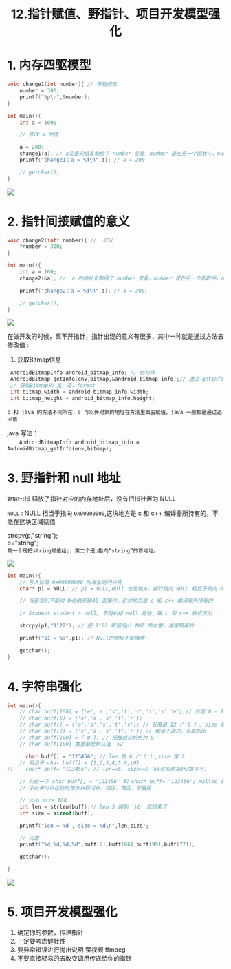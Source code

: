 # <center>12.指针赋值、野指针、项目开发模型强化<center>

# 1. 内存四驱模型

```c++
void change1(int number){ // 不能修改
    number = 300;
    printf("%p\n",&number);
}

int main(){
    int a = 100;

    // 修改 a 的值

    a = 200;
    change1(a); // a变量的值复制给了 number 变量，number 是在另一个函数中，number 是一个新的变量
    printf("change1：a = %d\n",a); // a = 200

    // getchar();
}
```

![](../images/12.1间接赋值.png)


# 2. 指针间接赋值的意义

```c++
void change2(int* number){ //  可以
    *number = 300;
}

int main(){
    int a = 100;
    change2(&a); //  a 的地址复制给了 number 变量，number 是在另一个函数中，number 是一个新的变量

    printf("change2：a = %d\n",a); // a = 300;

    // getchar();
}
```

![](../images/12.2通过指针间接赋值.png)

在做开发的时候，离不开指针，指针出现的意义有很多，其中一种就是通过方法去修改值 :

1. 获取Bitmap信息
  
```c
 AndroidBitmapInfo android_bitmap_info; // 结构体
 AndroidBitmap_getInfo(env,bitmap,&android_bitmap_info);// 通过 getInfo 方法去获取 Bitmap 的属性
 // 获取Bitmap的 宽，高，format
 int bitmap_width = android_bitmap_info.width;
 int bitmap_height = android_bitmap_info.height;
```

`c 和 java 的方法不同所在，c 可以传对象的地址在方法里面去赋值，java 一般都是通过返回值`

java 写法：  
　　`AndroidBitmapInfo android_bitmap_info = AndroidBitmap_getInfo(env,bitmap);`


# 3. 野指针和 null 地址

`野指针`:指 释放了指针对应的内存地址后，没有把指针置为 NULL

`NULL` : NULL 相当于指向 `0x00000000`,这块地方是 c 和 c++ 编译器所持有的，不能在这块区域赋值

strcpy(p,"string");  
p="string";  
`第一个是把string赋值给p，第二个是p指向“string”的首地址。`

![](../images/12.3野指针.png)

```c++
int main(){
    // 写入位置 0x00000000 时发生访问冲突
    char* p1 = NULL; // p1 = NULL,NUll 也是地方，指针指向 NULL 相当于指向 0x00000000

    // 但是我们不能对 0x00000000 去操作，这块地方是 c 和 c++ 编译器所持有的

    // Student student = null; 不用纠结 null 是啥，跟 c 和 c++ 有点类似

    strcpy(p1,"1122"); // 把 1122 赋值给p1 NUll的位置，这是错误的

    printf("p1 = %s",p1); // Null的地址不能操作

    getchar();
}
```

# 4. 字符串强化

```c
int main(){
    // char buff[100] = {'e','a','s','t','r','i','s','e'};// 后面 8 - 99 都是默认值 0
    // char buff[5] = {'e','a','s','t','r'};
    // char buff[] = {'e','a','s','t','r'}; // 长度是 12（'\0'）, size 是 5（默认统计里面的个数）
    // char buff[2] = {'e','a','s','t','r'}; // 编译不通过，长度超出
    // char buff[100] = { 0 }; // 把数组初始化为 0
    // char buff[100] 数据都是默认值 -52

      char buff[] = "123456"; // len 是 6（'\0'）,size 是 7
    // 相当于 char buff[] = {1,2,3,4,5,6,\0}
//    char* buff= "123456"; // len==6, size==8（64位系统指针占8字节）

    // 纠结一下 char buff[] = "123456" 和 char* buff= "123456"; malloc 的方式 啥区别 ？
    // 字符串可以在任何地方开辟内存，栈区，堆区，常量区

    // 大小 size 100
    int len = strlen(buff);// len 5 碰到 '\0' 就结束了
    int size = sizeof(buff);

    printf("len = %d , size = %d\n",len,size);

    // 内容
    printf("%d,%d,%d,%d",buff[0],buff[66],buff[99],buff[77]);

    getchar();

}
```

![](../images/12.4字符串的不同之处.png)

# 5. 项目开发模型强化
1. 确定你的参数，传递指针
2. 一定要考虑健壮性
3. 要异常错误进行抛出说明 萤视频 ffmpeg
4. 不要直接轻易的去改变调用传递给你的指针










